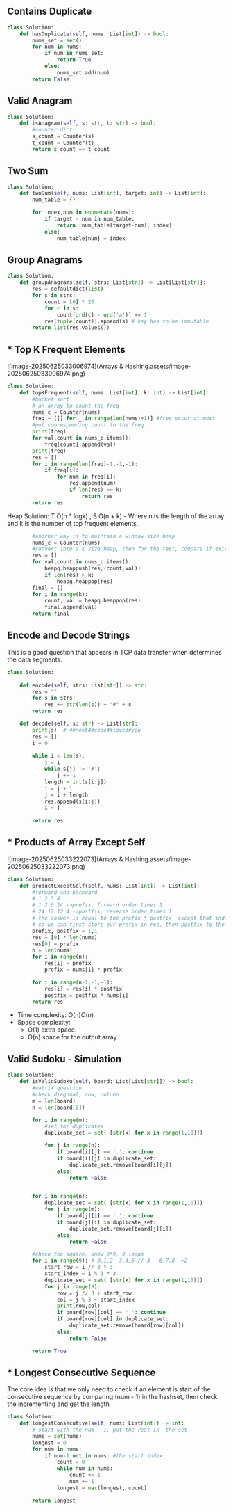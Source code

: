 ## Contains Duplicate

```python
class Solution:
    def hasDuplicate(self, nums: List[int]) -> bool:
        nums_set = set()
        for num in nums:
            if num in nums_set:
                return True
            else:
                nums_set.add(num)
        return False
```

## Valid Anagram

```python
class Solution:
    def isAnagram(self, s: str, t: str) -> bool:
        #counter dict
        s_count = Counter(s)
        t_count = Counter(t)
        return s_count == t_count
```

## Two Sum

```python
class Solution:
    def twoSum(self, nums: List[int], target: int) -> List[int]:
        num_table = {}

        for index,num in enumerate(nums):
            if target - num in num_table:
                return [num_table[target-num], index]
            else:
                num_table[num] = index
```

## Group Anagrams

```python
class Solution:
    def groupAnagrams(self, strs: List[str]) -> List[List[str]]:
        res = defaultdict(list)
        for s in strs:
            count = [0] * 26
            for c in s:
                count[ord(c) - ord('a')] += 1
            res[tuple(count)].append(s) # key has to be immutable
        return list(res.values())
```

## * Top K Frequent Elements 

![image-20250625033006974](Arrays & Hashing.assets/image-20250625033006974.png)

```python
class Solution:
    def topKFrequent(self, nums: List[int], k: int) -> List[int]:
        #bucket sort
        # an array to count the freq
        nums_c = Counter(nums)
        freq = [[] for _ in range(len(nums)+1)] #freq occur at most
        #put cooresponding count to the freq
        print(freq)
        for val,count in nums_c.items():
            freq[count].append(val)
        print(freq)
        res = []
        for i in range(len(freq)-1,-1,-1):
            if freq[i]:
                for num in freq[i]:
                    res.append(num)
                    if len(res) == k:
                        return res
        return res
```

Heap Solution: T O(n * logk) , S O(n + k) - Where n is the length of the array and k is the number of top frequent elements.

```python
        #another way is to maintain a window size heap
        nums_c = Counter(nums)
        #convert into a k size heap, then for the rest, compare if exists
        res = []
        for val,count in nums_c.items():
            heapq.heappush(res,(count,val))
            if len(res) > k:
                heapq.heappop(res)
        final = []
        for i in range(k):
            count, val = heapq.heappop(res)
            final.append(val)
        return final
```

## Encode and Decode Strings

This is a good question that appears in TCP data transfer when determines the data segments.

```python
class Solution:
    
    def encode(self, strs: List[str]) -> str:
        res = ""
        for s in strs:
            res += str(len(s)) + "#" + s
        return res

    def decode(self, s: str) -> List[str]:
        print(s)  # 4#neet4#code4#love3#you
        res = []
        i = 0
        
        while i < len(s):
            j = i
            while s[j] != '#':
                j += 1
            length = int(s[i:j])
            i = j + 1
            j = i + length
            res.append(s[i:j])
            i = j
            
        return res
```

## * Products of Array Except Self

![image-20250625033222073](Arrays & Hashing.assets/image-20250625033222073.png)

```python
class Solution:
    def productExceptSelf(self, nums: List[int]) -> List[int]:
        #forward and backward
        # 1 2 3 4
        # 1 2 6 24 ->prefix, forward order times 1
        # 24 12 12 4 ->postfix, reverse order times 1
        # the answer is equal to the prefix * postfix  except that index val output
        # so we can first store our prefix in res, then postfix to the current result O(1) time
        prefix, postfix = 1,1
        res = [0] * len(nums)
        res[0] = prefix
        n = len(nums)
        for i in range(n):
            res[i] = prefix
            prefix = nums[i] * prefix

        for i in range(n-1,-1,-1):
            res[i] = res[i] * postfix
            postfix = postfix * nums[i]
        return res
```

- Time complexity: O(n)*O*(*n*)
- Space complexity:
  - O(1) extra space.
  - O(n) space for the output array.

## Valid Sudoku - Simulation

```python
class Solution:
    def isValidSudoku(self, board: List[List[str]]) -> bool:
        #matrix question
        #check diagonal, row, column
        m = len(board)
        n = len(board[0])

        for i in range(m):
            #set for duplicates
            duplicate_set = set( [str(x) for x in range(1,10)])

            for j in range(n):
                if board[i][j] == '.': continue
                if board[i][j] in duplicate_set:
                    duplicate_set.remove(board[i][j])
                else:
                    return False


        for i in range(n):
            duplicate_set = set( [str(x) for x in range(1,10)])
            for j in range(m):
                if board[j][i] == '.': continue
                if board[j][i] in duplicate_set:
                    duplicate_set.remove(board[j][i])
                else:
                    return False

        #check the square, know 9*9, 9 loops
        for i in range(9): # 0,1,2  3,4,5 // 3   6,7,8 ->2
            start_row = i // 3 * 3
            start_index = i % 3 * 3
            duplicate_set = set( [str(x) for x in range(1,10)])
            for j in range(9):
                row = j // 3 + start_row
                col = j % 3 + start_index
                print(row,col)
                if board[row][col] == '.': continue
                if board[row][col] in duplicate_set:
                    duplicate_set.remove(board[row][col])
                else:
                    return False

        return True
```

## * Longest Consecutive Sequence

The core idea is that we only need to check if an element is start of the consecutive sequence by comparing (num - 1) in the hashset, then check the incrementing and get the length

```python
class Solution:
    def longestConsecutive(self, nums: List[int]) -> int:
        # start with the num - 1, put the rest in  the set
        nums = set(nums)
        longest = 0
        for num in nums:
            if num-1 not in nums: #the start index
                count = 0
                while num in nums:
                    count += 1
                    num += 1
                longest = max(longest, count)

        return longest
```

